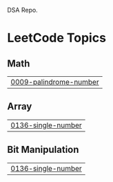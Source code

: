 DSA Repo.

<!---LeetCode Topics Start-->
# LeetCode Topics
## Math
|  |
| ------- |
| [0009-palindrome-number](https://github.com/krishnapschauhan/DSA-Python/tree/master/0009-palindrome-number) |
## Array
|  |
| ------- |
| [0136-single-number](https://github.com/krishnapschauhan/DSA-Python/tree/master/0136-single-number) |
## Bit Manipulation
|  |
| ------- |
| [0136-single-number](https://github.com/krishnapschauhan/DSA-Python/tree/master/0136-single-number) |
<!---LeetCode Topics End-->